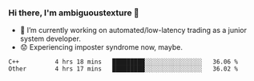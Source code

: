 ### Hi there, I'm ambiguoustexture 👋

<!--
**ambiguoustexture/ambiguoustexture** is a ✨ _special_ ✨ repository because its `README.md` (this file) appears on your GitHub profile.

Here are some ideas to get you started:
-->
- 🔭 I’m currently working on automated/low-latency trading as a junior system developer.
- :worried: Experiencing imposter syndrome now, maybe.

<!--START_SECTION:waka-->

```text
C++          4 hrs 18 mins   █████████░░░░░░░░░░░░░░░░   36.06 %
Other        4 hrs 17 mins   █████████░░░░░░░░░░░░░░░░   36.02 %
```

<!--END_SECTION:waka-->
